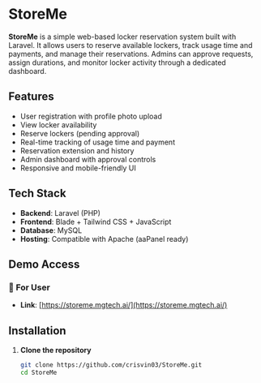 # StoreMe

**StoreMe** is a simple web-based locker reservation system built with Laravel. It allows users to reserve available lockers, track usage time and payments, and manage their reservations. Admins can approve requests, assign durations, and monitor locker activity through a dedicated dashboard.

## Features

- User registration with profile photo upload
- View locker availability
- Reserve lockers (pending approval)
- Real-time tracking of usage time and payment
- Reservation extension and history
- Admin dashboard with approval controls
- Responsive and mobile-friendly UI

## Tech Stack

- **Backend**: Laravel (PHP)
- **Frontend**: Blade + Tailwind CSS + JavaScript
- **Database**: MySQL
- **Hosting**: Compatible with Apache (aaPanel ready)

## Demo Access
### 👤 For User 
- **Link**: [https://storeme.mgtech.ai/](https://storeme.mgtech.ai/)  
## Installation

1. **Clone the repository**
   ```bash
   git clone https://github.com/crisvin03/StoreMe.git
   cd StoreMe
